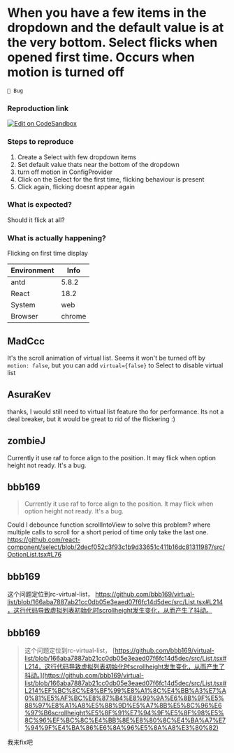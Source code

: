 # When you have a few items in the dropdown and the default value is at the very bottom. Select flicks when opened first time. Occurs when motion is turned off

`🐛 Bug`

### Reproduction link

[![Edit on CodeSandbox](https://codesandbox.io/static/img/play-codesandbox.svg)](https://codesandbox.io/s/basic-usage-antd-5-8-2-forked-wsfl98?file=/demo.tsx)

### Steps to reproduce

1. Create a Select with few dropdown items
2. Set default value thats near the bottom of the dropdown
3. turn off motion in ConfigProvider
4. Click on the Select for the first time, flicking behaviour is present
5. Click again, flicking doesnt appear again

### What is expected?

Should it flick at all?

### What is actually happening?

Flicking on first time display

| Environment | Info   |
| ----------- | ------ |
| antd        | 5.8.2  |
| React       | 18.2   |
| System      | web    |
| Browser     | chrome |

<!-- generated by ant-design-issue-helper. DO NOT REMOVE -->

## MadCcc

It's the scroll animation of virtual list. Seems it won't be turned off by `motion: false`, but you can add `virtual={false}` to Select to disable virtual list

## AsuraKev

thanks, I would still need to virtual list feature tho for performance. Its not a deal breaker, but it would be great to rid of the flickering :)

## zombieJ

Currently it use raf to force align to the position. It may flick when option height not ready. It's a bug.

## bbb169

> Currently it use raf to force align to the position. It may flick when option height not ready. It's a bug.

Could I debounce function scrollIntoView to solve this problem? where multiple calls to scroll for a short period of time only take the last one.
https://github.com/react-component/select/blob/2decf052c3f93c1b9d33651c411b16dc81311987/src/OptionList.tsx#L76

## bbb169

这个问题定位到rc-virtual-list， https://github.com/bbb169/virtual-list/blob/166aba7887ab21cc0db05e3eaed07f6fc14d5dec/src/List.tsx#L214，这行代码导致虚拟列表初始化时scrollheight发生变化，从而产生了抖动。

## bbb169

> 这个问题定位到rc-virtual-list， [https://github.com/bbb169/virtual-list/blob/166aba7887ab21cc0db05e3eaed07f6fc14d5dec/src/List.tsx#L214，这行代码导致虚拟列表初始化时scrollheight发生变化，从而产生了抖动。](https://github.com/bbb169/virtual-list/blob/166aba7887ab21cc0db05e3eaed07f6fc14d5dec/src/List.tsx#L214%EF%BC%8C%E8%BF%99%E8%A1%8C%E4%BB%A3%E7%A0%81%E5%AF%BC%E8%87%B4%E8%99%9A%E6%8B%9F%E5%88%97%E8%A1%A8%E5%88%9D%E5%A7%8B%E5%8C%96%E6%97%B6scrollheight%E5%8F%91%E7%94%9F%E5%8F%98%E5%8C%96%EF%BC%8C%E4%BB%8E%E8%80%8C%E4%BA%A7%E7%94%9F%E4%BA%86%E6%8A%96%E5%8A%A8%E3%80%82)

我来fix吧
